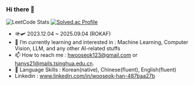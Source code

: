 ### Hi there 👋

![LeetCode Stats](https://leetcard.jacoblin.cool/hws2002?theme=unicorn&font=PT%20Sans&ext=heatmap)
[![Solved.ac Profile](http://mazassumnida.wtf/api/generate_badge?boj=hanys21)](https://solved.ac/hanys21)  

- 🪖🛩️ 2023.12.04 ~ 2025.09.04 (ROKAF)
- 🌱 I’m currently learning and interested in : Machine Learning, Computer Vision, LLM, and any other AI-related stuffs
- 📫 How to reach me : hwooseok123@gmail.com or hanys21@mails.tsinghua.edu.cn.
- 💬 Language Skills : Korean(native), Chinese(fluent), English(fluent)
- Linkedin : www.linkedin.com/in/wooseok-han-487baa27b
<!--
Here are some ideas to get you started:

- 🔭 I’m currently working on ...
- 🌱 I’m currently learning ...
- 👯 I’m looking to collaborate on ...
- 🤔 I’m looking for help with ...
- 💬 Ask me about ...
- 📫 How to reach me: ...
- 😄 Pronouns: ...
- ⚡ Fun fact: ...
-->
